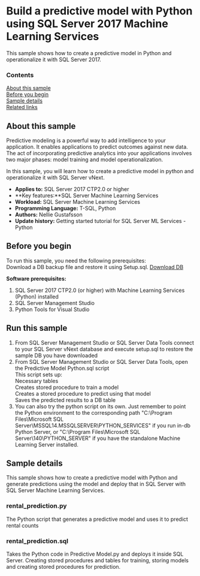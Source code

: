 # Build a predictive model with Python using SQL Server 2017 Machine Learning Services

This sample shows how to create a predictive model in Python and operationalize it with SQL Server 2017.

### Contents

[About this sample](#about-this-sample)<br/>
[Before you begin](#before-you-begin)<br/>
[Sample details](#sample-details)<br/>
[Related links](#related-links)<br/>


<a name=about-this-sample></a>

## About this sample

Predictive modeling is a powerful way to add intelligence to your application. It enables applications to predict outcomes against new data.
The act of incorporating predictive analytics into your applications involves two major phases: 
model training and model operationalization.

In this sample, you will learn how to create a predictive model in python and operationalize it with SQL Server vNext.


<!-- Delete the ones that don't apply -->
- **Applies to:** SQL Server 2017 CTP2.0 or higher
- **Key features:**SQL Server Machine Learning Services 
- **Workload:** SQL Server Machine Learning Services
- **Programming Language:** T-SQL, Python
- **Authors:** Nellie Gustafsson
- **Update history:** Getting started tutorial for SQL Server ML Services - Python 

<a name=before-you-begin></a>

## Before you begin

To run this sample, you need the following prerequisites: </br>
Download a DB backup file and restore it using Setup.sql. [Download DB](https://deve2e.azureedge.net/sqlchoice/static/TutorialDB.bak)

**Software prerequisites:**

<!-- Examples -->
1. SQL Server 2017 CTP2.0 (or higher) with Machine Learning Services (Python) installed
2. SQL Server Management Studio
3. Python Tools for Visual Studio

## Run this sample
1. From SQL Server Management Studio or SQL Server Data Tools connect to your SQL Server vNext database and execute setup.sql to restore the sample DB you have downloaded </br>
2. From SQL Server Management Studio or SQL Server Data Tools, open the Predictive Model Python.sql script </br>
This script sets up: </br>
Necessary tables </br>
Creates stored procedure to train a model </br>
Creates a stored procedure to predict using that model </br>
Saves the predicted results to a DB table </br>
3. You can also try the python script on its own. Just remember to point the Python environment to the corresponding path "C:\Program Files\Microsoft SQL Server\MSSQL14.MSSQLSERVER\PYTHON_SERVICES" if you run in-db Python Server, or 
"C:\Program Files\Microsoft SQL Server\140\PYTHON_SERVER" if you have the standalone Machine Learning Server installed.

<a name=sample-details></a>

## Sample details

This sample shows how to create a predictive model with Python and generate predictions using the model and deploy that in SQL Server with SQL Server Machine Learning Services. 

### rental_prediction.py
The Python script that generates a predictive model and uses it to predict rental counts

###  rental_prediction.sql
Takes the Python code in Predictive Model.py and deploys it inside SQL Server. Creating stored procedures and tables for training, storing models and creating stored procedures for prediction.








